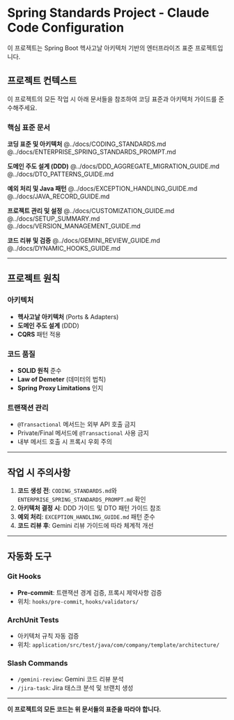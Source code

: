 # Spring Standards Project - Claude Code Configuration

이 프로젝트는 Spring Boot 헥사고날 아키텍처 기반의 엔터프라이즈 표준 프로젝트입니다.

## 프로젝트 컨텍스트

이 프로젝트의 모든 작업 시 아래 문서들을 참조하여 코딩 표준과 아키텍처 가이드를 준수해주세요.

### 핵심 표준 문서

**코딩 표준 및 아키텍처**
@../docs/CODING_STANDARDS.md
@../docs/ENTERPRISE_SPRING_STANDARDS_PROMPT.md

**도메인 주도 설계 (DDD)**
@../docs/DDD_AGGREGATE_MIGRATION_GUIDE.md
@../docs/DTO_PATTERNS_GUIDE.md

**예외 처리 및 Java 패턴**
@../docs/EXCEPTION_HANDLING_GUIDE.md
@../docs/JAVA_RECORD_GUIDE.md

**프로젝트 관리 및 설정**
@../docs/CUSTOMIZATION_GUIDE.md
@../docs/SETUP_SUMMARY.md
@../docs/VERSION_MANAGEMENT_GUIDE.md

**코드 리뷰 및 검증**
@../docs/GEMINI_REVIEW_GUIDE.md
@../docs/DYNAMIC_HOOKS_GUIDE.md

---

## 프로젝트 원칙

### 아키텍처
- **헥사고날 아키텍처** (Ports & Adapters)
- **도메인 주도 설계** (DDD)
- **CQRS** 패턴 적용

### 코드 품질
- **SOLID 원칙** 준수
- **Law of Demeter** (데미터의 법칙)
- **Spring Proxy Limitations** 인지

### 트랜잭션 관리
- `@Transactional` 메서드는 외부 API 호출 금지
- Private/Final 메서드에 `@Transactional` 사용 금지
- 내부 메서드 호출 시 프록시 우회 주의

---

## 작업 시 주의사항

1. **코드 생성 전**: `CODING_STANDARDS.md`와 `ENTERPRISE_SPRING_STANDARDS_PROMPT.md` 확인
2. **아키텍처 결정 시**: DDD 가이드 및 DTO 패턴 가이드 참조
3. **예외 처리**: `EXCEPTION_HANDLING_GUIDE.md` 패턴 준수
4. **코드 리뷰 후**: Gemini 리뷰 가이드에 따라 체계적 개선

---

## 자동화 도구

### Git Hooks
- **Pre-commit**: 트랜잭션 경계 검증, 프록시 제약사항 검증
- 위치: `hooks/pre-commit`, `hooks/validators/`

### ArchUnit Tests
- 아키텍처 규칙 자동 검증
- 위치: `application/src/test/java/com/company/template/architecture/`

### Slash Commands
- `/gemini-review`: Gemini 코드 리뷰 분석
- `/jira-task`: Jira 태스크 분석 및 브랜치 생성

---

**이 프로젝트의 모든 코드는 위 문서들의 표준을 따라야 합니다.**
